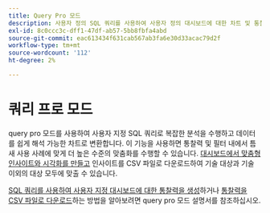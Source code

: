 ```yaml
---
title: Query Pro 모드
description: 사용자 정의 SQL 쿼리를 사용하여 사용자 정의 대시보드에 대한 차트 및 통찰력을 생성합니다.
exl-id: 8c0ccc3c-dff1-47df-ab57-5bb8fbfa4abd
source-git-commit: eac613434f631cab567ab3fa6e30d33acac79d2f
workflow-type: tm+mt
source-wordcount: '112'
ht-degree: 2%

---
```


# 쿼리 프로 모드

query pro 모드를 사용하여 사용자 지정 SQL 쿼리로 복잡한 분석을 수행하고 데이터를 쉽게 해석 가능한 차트로 변환합니다. 이 기능을 사용하면 통찰력 및 필터 내에서 틈새 사용 사례에 맞게 더 높은 수준의 맞춤화를 수행할 수 있습니다. [대시보드에서 맞춤형 인사이트와 시각화를 만들고](../../../dashboards/sql-insights-query-pro-mode/overview.md) 인사이트를 CSV 파일로 다운로드하여 기술 대상과 기술 이외의 대상 모두에 맞출 수 있습니다.

[SQL 쿼리를 사용하여 사용자 지정 대시보드에 대한 통찰력을 생성](../../../dashboards/sql-insights-query-pro-mode/overview.md)하거나 [통찰력을 CSV 파일로 다운로드](../../../dashboards/sql-insights-query-pro-mode/view-more.md#download-csv)하는 방법을 알아보려면 query pro 모드 설명서를 참조하십시오.
